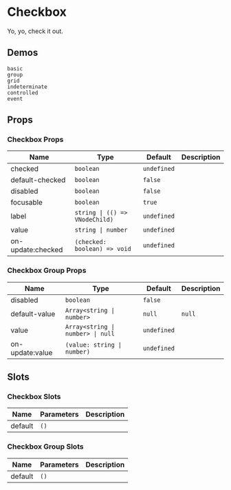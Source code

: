 # Checkbox

Yo, yo, check it out.

## Demos

```demo
basic
group
grid
indeterminate
controlled
event
```

## Props

### Checkbox Props

| Name | Type | Default | Description |
| --- | --- | --- | --- |
| checked | `boolean` | `undefined` |  |
| default-checked | `boolean` | `false` |  |
| disabled | `boolean` | `false` |  |
| focusable | `boolean` | `true` |  |
| label | `string \| (() => VNodeChild)` | `undefined` |  |
| value | `string \| number` | `undefined` |  |
| on-update:checked | `(checked: boolean) => void` | `undefined` |  |

### Checkbox Group Props

| Name | Type | Default | Description |
| --- | --- | --- | --- |
| disabled | `boolean` | `false` |  |
| default-value | `Array<string \| number>` | `null` | `null` |
| value | `Array<string \| number> \| null` | `undefined` |
| on-update:value | `(value: string \| number)` | `undefined` |  |

## Slots

### Checkbox Slots

| Name    | Parameters | Description |
| ------- | ---------- | ----------- |
| default | `()`       |             |

### Checkbox Group Slots

| Name    | Parameters | Description |
| ------- | ---------- | ----------- |
| default | `()`       |             |
